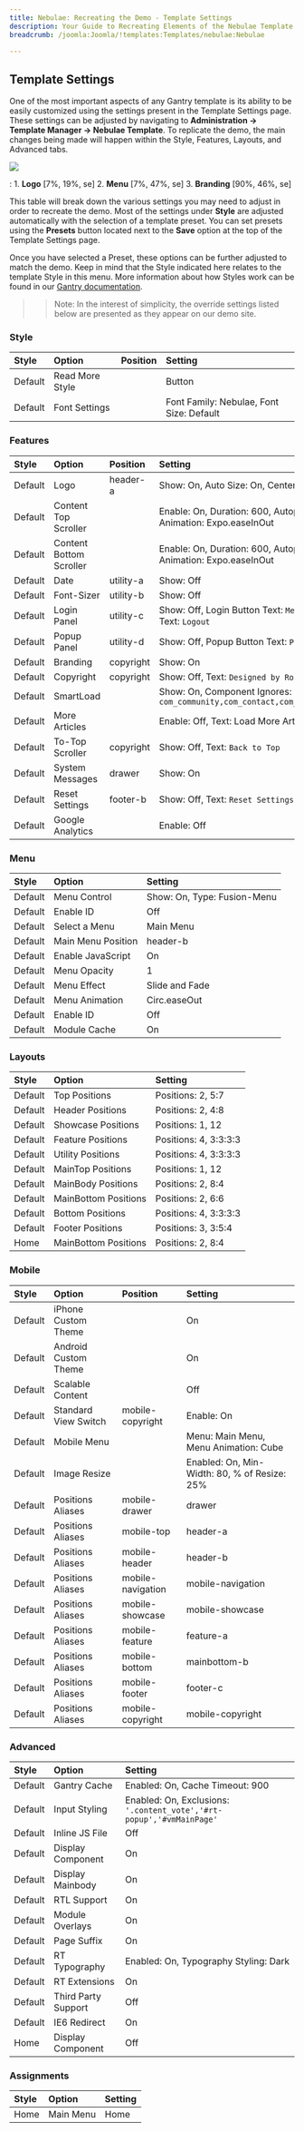 ```yaml
---
title: Nebulae: Recreating the Demo - Template Settings
description: Your Guide to Recreating Elements of the Nebulae Template for Joomla
breadcrumb: /joomla:Joomla/!templates:Templates/nebulae:Nebulae

---
```


Template Settings
-----
One of the most important aspects of any Gantry template is its ability to be easily customized using the settings present in the Template Settings page. These settings can be adjusted by navigating to **Administration -> Template Manager -> Nebulae Template**. To replicate the demo, the main changes being made will happen within the Style, Features, Layouts, and Advanced tabs. 

![][Nebulae2]

:   1. **Logo** [7%, 19%, se]
    2. **Menu** [7%, 47%, se]
    3. **Branding** [90%, 46%, se]

This table will break down the various settings you may need to adjust in order to recreate the demo. Most of the settings under **Style** are adjusted automatically with the selection of a template preset. You can set presets using the **Presets** button located next to the **Save** option at the top of the Template Settings page.

Once you have selected a Preset, these options can be further adjusted to match the demo. Keep in mind that the Style indicated here relates to the template Style in this menu. More information about how Styles work can be found in our [Gantry documentation][Style].

>> Note: In the interest of simplicity, the override settings listed below are presented as they appear on our demo site.

### Style

| Style   | Option          | Position | Setting                                 |  
| :------ | :-------------- | :------- | :-------------------------------------- |  
| Default | Read More Style |          | Button                                  |  
| Default | Font Settings   |          | Font Family: Nebulae, Font Size: Default |   

### Features

| Style   | Option                  | Position  | Setting                                                                                 |  
| :------ | :---------------------- | :-------- | :-------------------------------------------------------------------------------------- |  
| Default | Logo                    | header-a  | Show: On, Auto Size: On, Centered: On                                                   |  
| Default | Content Top Scroller    |           | Enable: On, Duration: 600, Autoplay: Off, Delay: 5000, Animation: Expo.easeInOut        |  
| Default | Content Bottom Scroller |           | Enable: On, Duration: 600, Autoplay: Off, Delay: 5000, Animation: Expo.easeInOut        |  
| Default | Date                    | utility-a | Show: Off                                                                               |  
| Default | Font-Sizer              | utility-b | Show: Off                                                                               |  
| Default | Login Panel             | utility-c | Show: Off, Login Button Text: `Member Login`, Logout Button Text: `Logout`              |  
| Default | Popup Panel             | utility-d | Show: Off, Popup Button Text: `Popup Module`                                            |  
| Default | Branding                | copyright | Show: On                                                                                |  
| Default | Copyright               | copyright | Show: Off, Text: `Designed by RocketTheme`                                              |  
| Default | SmartLoad               |           | Show: On, Component Ignores: `com_community,com_contact,com_k2,com_tienda,com_weblinks` |  
| Default | More Articles           |           | Enable: Off, Text: Load More Articles, Hide Pagination: On                              |  
| Default | To-Top Scroller         | copyright | Show: Off, Text: `Back to Top`                                                          |  
| Default | System Messages         | drawer    | Show: On                                                                                |  
| Default | Reset Settings          | footer-b  | Show: Off, Text: `Reset Settings`                                                       |  
| Default | Google Analytics        |           | Enable: Off                                                                             |  

### Menu

| Style   | Option             | Setting                     |  
| :------ | :----------------- | :-------------------------- |  
| Default | Menu Control       | Show: On, Type: Fusion-Menu |  
| Default | Enable ID          | Off                         |  
| Default | Select a Menu      | Main Menu                   |  
| Default | Main Menu Position | header-b                    |  
| Default | Enable JavaScript  | On                          |  
| Default | Menu Opacity       | 1                           |  
| Default | Menu Effect        | Slide and Fade              |  
| Default | Menu Animation     | Circ.easeOut                |  
| Default | Enable ID          | Off                         |  
| Default | Module Cache       | On                          |  

### Layouts

| Style   | Option               | Setting               |  
| :------ | :------------------- | :-------------------- |  
| Default | Top Positions        | Positions: 2, 5:7     |  
| Default | Header Positions     | Positions: 2, 4:8     |  
| Default | Showcase Positions   | Positions: 1, 12      |  
| Default | Feature Positions    | Positions: 4, 3:3:3:3 |  
| Default | Utility Positions    | Positions: 4, 3:3:3:3 |  
| Default | MainTop Positions    | Positions: 1, 12      |  
| Default | MainBody Positions   | Positions: 2, 8:4     |  
| Default | MainBottom Positions | Positions: 2, 6:6     |  
| Default | Bottom Positions     | Positions: 4, 3:3:3:3 |  
| Default | Footer Positions     | Positions: 3, 3:5:4   |  
| Home    | MainBottom Positions | Positions: 2, 8:4     |  

### Mobile

| Style   | Option               | Position          | Setting                                      |  
| :------ | :------------------- | :---------------- | :------------------------------------------- |  
| Default | iPhone Custom Theme  |                   | On                                           |  
| Default | Android Custom Theme |                   | On                                           |  
| Default | Scalable Content     |                   | Off                                          |  
| Default | Standard View Switch | mobile-copyright  | Enable: On                                   |  
| Default | Mobile Menu          |                   | Menu: Main Menu, Menu Animation: Cube        |  
| Default | Image Resize         |                   | Enabled: On, Min-Width: 80, % of Resize: 25% |  
| Default | Positions Aliases    | mobile-drawer     | drawer                                       |  
| Default | Positions Aliases    | mobile-top        | header-a                                     |  
| Default | Positions Aliases    | mobile-header     | header-b                                     |  
| Default | Positions Aliases    | mobile-navigation | mobile-navigation                            |  
| Default | Positions Aliases    | mobile-showcase   | mobile-showcase                              |  
| Default | Positions Aliases    | mobile-feature    | feature-a                                    |  
| Default | Positions Aliases    | mobile-bottom     | mainbottom-b                                 |  
| Default | Positions Aliases    | mobile-footer     | footer-c                                     |  
| Default | Positions Aliases    | mobile-copyright  | mobile-copyright                             |  

### Advanced

| Style   | Option              | Setting                                                              |  
| :------ | :------------------ | :------------------------------------------------------------------- |  
| Default | Gantry Cache        | Enabled: On, Cache Timeout: 900                                      |  
| Default | Input Styling       | Enabled: On, Exclusions: `'.content_vote','#rt-popup','#vmMainPage'` |  
| Default | Inline JS File      | Off                                                                  |  
| Default | Display Component   | On                                                                   |  
| Default | Display Mainbody    | On                                                                   |  
| Default | RTL Support         | On                                                                   |  
| Default | Module Overlays     | On                                                                   |  
| Default | Page Suffix         | On                                                                   |  
| Default | RT Typography       | Enabled: On, Typography Styling: Dark                                |  
| Default | RT Extensions       | On                                                                   |  
| Default | Third Party Support | Off                                                                  |  
| Default | IE6 Redirect        | On                                                                   |  
| Home    | Display Component   | Off                                                                  |  

### Assignments

| Style | Option    | Setting |  
| :---- | :-------- | :------ |  
| Home  | Main Menu | Home    |  

[demo25]: assets/nebulae.jpg
[menu]: ../../start/menu.md
[Style]: http://www.gantry-framework.org/documentation/joomla/configure
[Nebulae2]: assets/nebulae2.jpeg